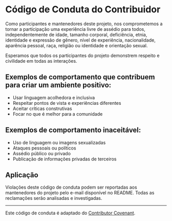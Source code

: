 # Código de Conduta do Contribuidor

Como participantes e mantenedores deste projeto, nos comprometemos a tornar a participação uma experiência livre de assédio para todos, independentemente de idade, tamanho corporal, deficiência, etnia, identidade e expressão de gênero, nível de experiência, nacionalidade, aparência pessoal, raça, religião ou identidade e orientação sexual.

Esperamos que todos os participantes do projeto demonstrem respeito e civilidade em todas as interações.

## Exemplos de comportamento que contribuem para criar um ambiente positivo:
- Usar linguagem acolhedora e inclusiva
- Respeitar pontos de vista e experiências diferentes
- Aceitar críticas construtivas
- Focar no que é melhor para a comunidade

## Exemplos de comportamento inaceitável:
- Uso de linguagem ou imagens sexualizadas
- Ataques pessoais ou políticos
- Assédio público ou privado
- Publicação de informações privadas de terceiros

## Aplicação

Violações deste código de conduta podem ser reportadas aos mantenedores do projeto pelo e-mail disponível no README. Todas as reclamações serão analisadas e investigadas.

---

Este código de conduta é adaptado do [Contributor Covenant](https://www.contributor-covenant.org/pt-br/version/2/0/code_of_conduct/).
